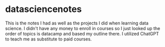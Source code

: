 # datasciencenotes
This is the notes I had as well as the projects I did when learning data science. I didn't have any money to enroll in courses so I just looked up the order of topics is datacamp and based my outline there. I utilized ChatGPT to teach me as substitute to paid courses.
